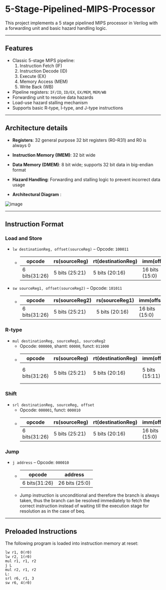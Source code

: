 # 5-Stage-Pipelined-MIPS-Processor

This project implements a 5 stage pipelined MIPS processor in Verilog with a forwarding unit and basic hazard handling logic.

---

## Features

- Classic 5-stage MIPS pipeline:
  1. Instruction Fetch (IF)
  2. Instruction Decode (ID)
  3. Execute (EX)
  4. Memory Access (MEM)
  5. Write Back (WB)
- Pipeline registers: `IF/ID`, `ID/EX`, `EX/MEM`, `MEM/WB`
- Forwarding unit to resolve data hazards
- Load-use hazard stalling mechanism
- Supports basic R-type, I-type, and J-type instructions

---

## Architecture details 

- **Registers**: 32 general purpose 32 bit registers (R0–R31) and R0 is always 0
- **Instruction Memory (IMEM)**: 32 bit wide
- **Data Memory (DMEM)**: 8 bit wide; supports 32 bit data in big-endian format
- **Hazard Handling**: Forwarding and stalling logic to prevent incorrect data usage

- **Architectural Diagram** : 
  
![image](https://github.com/user-attachments/assets/20788052-d1e1-49a3-be48-37a5f0d39f2d)



---

## Instruction Format

### **Load and Store**
- `lw destinationReg, offset(sourceReg)` – Opcode: `100011`
  - | opcode | rs(sourceReg) | rt(destinationReg) | imm(offset) |
    |----------|----------|----------| ----------|
    | 6 bits(31:26) | 5 bits (25:21) | 5 bits (20:16) | 16 bits (15:0) |

- `sw sourceReg1, offset(sourceReg2)` – Opcode: `101011`
  - | opcode | rs(sourceReg2) | rs(sourceReg1) | imm(offset) |
    |----------|----------|----------| ----------|
    | 6 bits(31:26) | 5 bits (25:21) | 5 bits (20:16) | 16 bits (15:0) |

### **R-type**
- `mul destinationReg, sourceReg1, sourceReg2`  
  - Opcode: `000000`, shamt: `00000`, funct: `011000`
  - | opcode | rs(sourceReg) | rt(destinationReg) | imm(offset) | shamt | funct |
    |----------|----------|----------| ----------| ----------| ----------|
    | 6 bits(31:26) | 5 bits (25:21) | 5 bits (20:16) | 5 bits (15:11) | 5 bits (10:6) | 5 bits (5:0) |

### **Shift**
- `srl destinationReg, sourceReg, offset`  
  - Opcode: `000001`, funct: `000010`
  - | opcode | rs(sourceReg) | rt(destinationReg) | imm(offset) |
    |----------|----------|----------| ----------|
    | 6 bits(31:26) | 5 bits (25:21) | 5 bits (20:16) | 16 bits (15:0) |

### **Jump**
- `j address` – Opcode: `000010`
  - | opcode | address |
    |----------|----------|
    | 6 bits(31:26) | 26 bits (25:0) |
  -  Jump instruction is unconditional and therefore the branch is always taken, thus the branch can be resolved immediately to fetch the correct instruction instead of waiting till the execution stage for resolution as in the case of beq.  

---

## Preloaded Instructions

The following program is loaded into instruction memory at reset:

```assembly
lw r1, 0(r0)
lw r2, 1(r0)
mul r1, r1, r2
j L
mul r2, r1, r2
L:
srl r6, r1, 3
sw r6, 4(r0)
